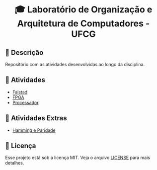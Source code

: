 <h1 align="center">
  <p> 🎓 Laboratório de Organização e Arquitetura de Computadores - UFCG </p>
</h1>

## 📝 Descrição

Repositório com as atividades desenvolvidas ao longo da disciplina.

## 📌 Atividades

- [Falstad](Falstad)
- [FPGA](FPGA)
- [Processador](Processador)

## 📌 Atividades Extras
- [Hamming e Paridade](Extras/Hamming-Parity/hamming-parity.md)

## 📃 Licença

Esse projeto está sob a licença MIT. Veja o arquivo [LICENSE](LICENSE) para mais detalhes.